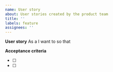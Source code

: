 ```yaml
---
name: User story
about: User stories created by the product team
title: ''
labels: feature
assignees: ''
---
```


**User story**
As a
I want to
so that

**Acceptance criteria**

- [ ]
- [ ]
